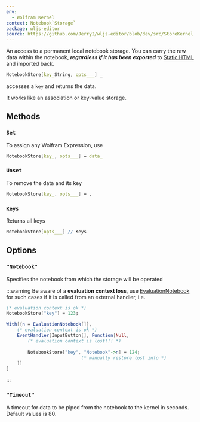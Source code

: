 ```yaml
---
env:
  - Wolfram Kernel
context: Notebook`Storage`
package: wljs-editor
source: https://github.com/JerryI/wljs-editor/blob/dev/src/StoreKernel.wl
---
```

An access to a permanent local notebook storage. You can carry the raw data within the notebook, ***regardless if it has been exported*** to [Static HTML](frontend/Exporting/Static%20HTML.md) and imported back.

```mathematica
NotebookStore[key_String, opts___] _
```

accesses a `key` and returns the data. 

It works like an association or key-value storage.

## Methods
### `Set`
To assign any Wolfram Expression, use

```mathematica
NotebookStore[key_, opts___] = data_
```

### `Unset`
To remove the data and its key

```mathematica
NotebookStore[key_, opts___] = .
```

### `Keys`
Returns all keys

```mathematica
NotebookStore[opts___] // Keys 
```

## Options
### `"Notebook"`
Specifies the notebook from which the storage will be operated

:::warning
Be aware of a __evaluation context loss__, use [EvaluationNotebook](frontend/Reference/Cells%20and%20Notebook/EvaluationNotebook.md) for such cases if it is called from an external handler, i.e.

```mathematica
(* evaluation context is ok *)
NotebookStore["key"] = 123;

With[{n = EvaluationNotebook[]},
	(* evaluation context is ok *)
	EventHandler[InputButton[], Function[Null,
		(* evaluation context is lost!!! *)
		
		NotebookStore["key", "Notebook"->n] = 124;
							(* manually restore lost info *)
	]]
]
```
:::

### `"Timeout"`
A timeout for data to be piped from the notebook to the kernel in seconds. Default values is 80.